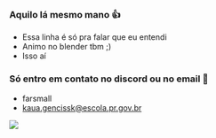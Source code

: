 ### Aquilo lá mesmo mano 👍

- Essa linha é só pra falar que eu entendi 
- Animo no blender tbm ;)
- Isso aí 

### Só entro em contato no discord ou no email 🤖
- farsmall
- kaua.gencissk@escola.pr.gov.br  

![](https://media1.tenor.com/m/Y0-S6VnzDHIAAAAC/joker-persona-5.gif)
